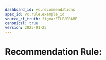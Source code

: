 ```yaml
---
dashboard_id: vc.recommendations
spec_id: vc.rule.example_id
source_of_truth: figma:FILE/FRAME
canonical: true
version: 2025-01-25
---
```


# Recommendation Rule: <Title>

## Intent

Welche Verbesserung (in € / Gäste / Sichtbarkeit) adressiert diese Regel? Warum ist sie wichtig für Gastronomen?

## Trigger (Messwerte → Regel)

- **Bedingungen:** z.B. post_frequency < 1/week AND gmb_completeness < 80%
- **Evidence:** Links auf spezifische Messwerte aus vc_runs
- **Schwellenwerte:** Konkrete Zahlen, ab wann Regel aktiviert wird
- **Ausschlüsse:** Wann Regel NICHT angezeigt wird

## Output

```typescript
type Recommendation = {
  title: string;
  summary: string;            // einfache Sprache, max 2 Sätze
  roi: { 
    estimate_eur_min: number; 
    estimate_eur_max: number;
    confidence: 'low'|'med'|'high';
  };
  effort: 'low'|'med'|'high';
  time_estimate: string;      // "15 Minuten", "1 Stunde"
  next_steps: string[];       // 1-Click-Action Flow
  evidence_refs: string[];    // pointers zu Messwerten
  persona: ('zeitknapp'|'überfordert'|'skeptiker'|'profi')[];
}
```

## Microcopy (DE/EN)

### Deutsch
- **Titel:** Actionable Überschrift (z.B. "Mehr Fotos hochladen")
- **Zusammenfassung:** Warum wichtig + was passiert
- **CTA:** Klarer Handlungsaufruf
- **Begründung:** "Weil..." mit Daten-Bezug

### English
- **Title:** Actionable headline
- **Summary:** Why important + what happens
- **CTA:** Clear call to action
- **Reasoning:** "Because..." with data reference

## One-Click-Action (Plan)

### Kanäle
- **Google My Business:** Posts, Fotos, Öffnungszeiten
- **Facebook:** Organische Posts, Events, Story-Updates
- **Instagram:** Feed-Posts, Stories, Reels

### UI-Flow
1. **Vorschlag anzeigen:** KI-generierter Content + Bildideen
2. **Nutzer-Input:** 1-2 optionale Ergänzungsfelder
3. **Vorschau:** Wie es auf den Plattformen aussieht
4. **Freigabe:** Ein Klick für Multi-Channel-Posting
5. **Bestätigung:** Erfolg + nächste Empfehlung

### Datensammlung
- **Minimal:** Nur notwendige Felder für Content-Erstellung
- **Optional:** Zusätzliche Details für Personalisierung
- **Validation:** Client-side Prüfung vor Submission

## ROI-Berechnung

### Basis-Formel
```
ROI = (Impact × Probability × Revenue_Potential) / (Effort × Time × Cost)
```

### Faktoren
- **Impact:** Historische Daten ähnlicher Aktionen
- **Probability:** Erfolgswahrscheinlichkeit basierend auf Kontext
- **Revenue_Potential:** Geschätzte Umsatzsteigerung (unverbindlich)
- **Effort:** Zeitaufwand und Komplexität
- **Time:** Umsetzungsdauer
- **Cost:** Monetäre Kosten (meist 0 für organische Aktionen)

## Evidence & Confidence

- **Datenquellen:** Welche Adapter-Ergebnisse fließen ein
- **Confidence-Level:** Wie sicher ist die Empfehlung
- **Vergleichsdaten:** Benchmarks für ähnliche Betriebe
- **Erfolgs-Tracking:** Wie wird Wirksamkeit gemessen

## Persona-Anpassungen

- **Zeitknapp:** Nur Top-1 Empfehlung, minimaler Text
- **Überfordert:** Schritt-für-Schritt Anleitung, Screenshots
- **Skeptiker:** Detaillierte Begründung mit Zahlen und Quellen
- **Profi:** Batch-Aktionen, API-Integration, Custom-Parameter